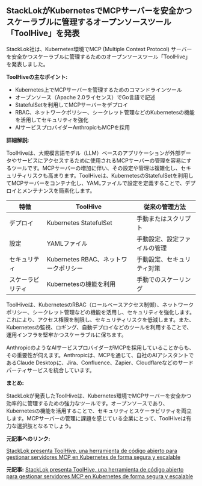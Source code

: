 ## StackLokがKubernetesでMCPサーバーを安全かつスケーラブルに管理するオープンソースツール「ToolHive」を発表

StackLok社は、Kubernetes環境でMCP (Multiple Context Protocol) サーバーを安全かつスケーラブルに管理するためのオープンソースツール「ToolHive」を発表しました。

**ToolHiveの主なポイント:**

* Kubernetes上でMCPサーバーを管理するためのコマンドラインツール
* オープンソース（Apache 2.0ライセンス）でGo言語で記述
* StatefulSetを利用してMCPサーバーをデプロイ
* RBAC、ネットワークポリシー、シークレット管理などのKubernetesの機能を活用してセキュリティを強化
* AIサービスプロバイダーAnthropicもMCPを採用

**詳細解説:**

ToolHiveは、大規模言語モデル（LLM）ベースのアプリケーションが外部データやサービスにアクセスするために使用されるMCPサーバーの管理を容易にするツールです。MCPサーバーの増加に伴い、その設定や管理は複雑化し、セキュリティリスクも高まります。ToolHiveは、KubernetesのStatefulSetを利用してMCPサーバーをコンテナ化し、YAMLファイルで設定を定義することで、デプロイとメンテナンスを簡素化します。

| 特徴 | ToolHive | 従来の管理方法 |
|---|---|---|
| デプロイ | Kubernetes StatefulSet | 手動またはスクリプト |
| 設定 | YAMLファイル | 手動設定、設定ファイルの管理 |
| セキュリティ | Kubernetes RBAC、ネットワークポリシー | 手動設定、セキュリティ対策 |
| スケーラビリティ | Kubernetesの機能を利用 | 手動でのスケーリング |

ToolHiveは、KubernetesのRBAC（ロールベースアクセス制御）、ネットワークポリシー、シークレット管理などの機能を活用し、セキュリティを強化します。これにより、アクセス権限を制限し、セキュリティリスクを低減します。また、Kubernetesの監視、ロギング、自動デプロイなどのツールを利用することで、運用インフラを堅牢かつスケーラブルに保ちます。

AnthropicのようなAIサービスプロバイダーがMCPを採用していることからも、その重要性が伺えます。Anthropicは、MCPを通じて、自社のAIアシスタントであるClaude Desktopに、Jira、Confluence、Zapier、Cloudflareなどのサードパーティサービスを統合しています。

**まとめ:**

StackLokが発表したToolHiveは、Kubernetes環境でMCPサーバーを安全かつ効率的に管理するための強力なツールです。オープンソースであり、Kubernetesの機能を活用することで、セキュリティとスケーラビリティを両立します。MCPサーバーの管理に課題を感じている企業にとって、ToolHiveは有力な選択肢となるでしょう。

**元記事へのリンク:**

[StackLok presenta ToolHive, una herramienta de código abierto para gestionar servidores MCP en Kubernetes de forma segura y escalable](https://www.kippel01.com/stacklok-presenta-toolhive-una-herramienta-de-codigo-abierto-para-gestionar-servidores-mcp-en-kubernetes-de-forma-segura-y-escalable/)


**元記事:** [StackLok presenta ToolHive, una herramienta de código abierto para gestionar servidores MCP en Kubernetes de forma segura y escalable](https://www.kippel01.com/pro/stacklok-presenta-toolhive-herramienta-codigo-abierto-para-gestionar-servidores-mcp-kubernetes-forma-segura-escalable)